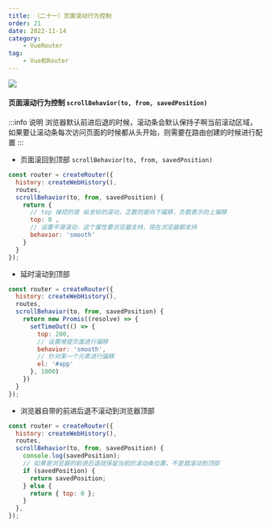 ```yaml
---
title: （二十一）页面滚动行为控制
order: 21
date: 2022-11-14
category:
    - VueRouter
tag: 
    - Vue和Router
---
```


![](https://image.zswei.xyz/img/202211142322934.png)

#### 页面滚动行为控制 `scrollBehavior(to, from, savedPosition)` 

:::info 说明
浏览器默认前进后退的时候，滚动条会默认保持子啊当前滚动区域，如果要让滚动条每次访问页面的时候都从头开始，则需要在路由创建的时候进行配置
:::

- 页面滚回到顶部 `scrollBehavior(to, from, savedPosition)` 
```js
const router = createRouter({
  history: createWebHistory(),
  routes,
  scrollBehavior(to, from, savedPosition) {
    return { 
      // top 操控的是 纵坐标的滚动，正数则是向下偏移，负数表示向上偏移
      top: 0 ,
      // 设置平滑滚动，这个属性要浏览器支持，现在浏览器都支持
      behavior: 'smooth'
    }
  }
});
```

- 延时滚动到顶部
```js
const router = createRouter({
  history: createWebHistory(),
  routes,
  scrollBehavior(to, from, savedPosition) {
    return new Promis((resolve) => {
      setTimeOut(() => {
        top: 200,
        // 设置增提页面进行偏移
        behavior: 'smooth',
        // 针对某一个元素进行偏移
        el: '#app'
      }, 1000)
    })
  }
});
```

- 浏览器自带的前进后退不滚动到浏览器顶部
```js
const router = createRouter({
  history: createWebHistory(),
  routes,
  scrollBehavior(to, from, savedPosition) {
    console.log(savedPosition);
    // 如果是浏览器的前进后退就保留当前的滚动条位置，不是就滚动到顶部
    if (savedPosition) {
      return savedPosition;
    } else {
      return { top: 0 };
    }
  },
});
```